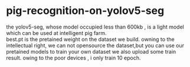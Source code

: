 # pig-recognition-on-yolov5-seg
the yolov5-seg, whose model occupied less than 600kb , is a light model which can be used at intelligent pig farm.  
best.pt is the pretained weight on the dataset we build. owning to the intellectual right, we can not opensource the dataset,but you can use our pretained models to train your own dataset
we also upload some train result. owing to the poor devices , i only train 10 epoch.
